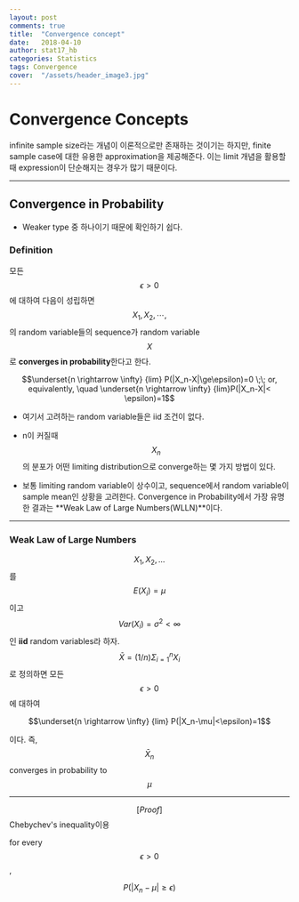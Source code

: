 ```yaml
---
layout: post
comments: true
title:  "Convergence concept"
date:   2018-04-10
author: stat17_hb
categories: Statistics
tags: Convergence
cover:  "/assets/header_image3.jpg"
---
```


# Convergence Concepts

infinite sample size라는 개념이 이론적으로만 존재하는 것이기는 하지만, finite sample case에 대한 유용한 approximation을 제공해준다. 이는 limit 개념을 활용할 때 expression이 단순해지는 경우가 많기 때문이다.

_ _ _

## Convergence in Probability

+ Weaker type 중 하나이기 때문에 확인하기 쉽다.

### Definition

모든 $$\epsilon > 0$$에 대하여 다음이 성립하면 $$X_1, X_2, \cdots,$$의 random variable들의 sequence가 random variable $$X$$로 **converges in probability**한다고 한다.

$$\underset{n \rightarrow \infty} {lim} P(|X_n-X|\ge\epsilon)=0 \;\; or, equivalently, \quad \underset{n \rightarrow \infty} {lim}P(|X_n-X|< \epsilon)=1$$

+ 여기서 고려하는 random variable들은 iid 조건이 없다.

+ n이 커질때 $$X_n$$의 분포가 어떤 limiting distribution으로 converge하는 몇 가지 방법이 있다.

+ 보통 limiting random variable이 상수이고, sequence에서 random variable이 sample mean인 상황을 고려한다. Convergence in Probability에서 가장 유명한 결과는 **Weak Law of Large Numbers(WLLN)**이다.

_ _ _

### Weak Law of Large Numbers

$$X_1, X_2, ...$$를 $$E(X_i)=\mu$$이고 $$Var(X_i)=\sigma^2<\infty$$인 **iid** random variables라 하자. $$\bar{X}=(1/n)\Sigma_{i=1}^n X_i$$로 정의하면 모든 $$\epsilon >0$$에 대하여

$$\underset{n \rightarrow \infty} {lim} P(|X_n-\mu|<\epsilon)=1$$

이다. 즉, $$\bar{X}_n$$ converges in probability to $$\mu$$

---

$$[Proof]$$ Chebychev's inequality이용

for every $$\epsilon > 0$$,

$$P(|X_n-\mu|\ge\epsilon)$$

